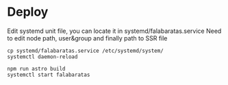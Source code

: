 # Deploy

Edit systemd unit file, you can locate it in systemd/falabaratas.service
Need to edit node path, user&group and finally path to SSR file

```
cp systemd/falabaratas.service /etc/systemd/system/
systemctl daemon-reload

npm run astro build
systemctl start falabaratas
```
